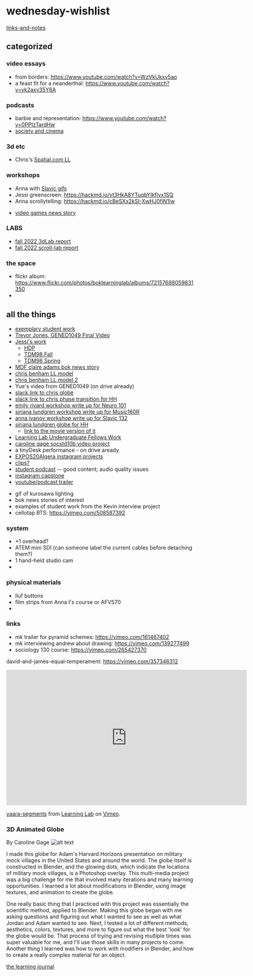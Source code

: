 # wednesday-wishlist

[links-and-notes](/oqCKC7DDSG2AcdJfr5LzAg)

## categorized

### video essays


- from borders: https://www.youtube.com/watch?v=WzVkUkxy5ao
- a feast fit for a neanderthal: https://www.youtube.com/watch?v=yk2axv35Y6A

### podcasts
- barbie and representation: https://www.youtube.com/watch?v=0PPIzTardHw
- [society and cinema](https://open.spotify.com/show/7DmqXruACvf5jL1FXPraqE?si=168adbcbe279402d)

### 3d etc

- Chris's [Spatial.com LL](https://www.spatial.io/s/Chriss-Virtual-Place-645ba783356d2edff12c46ac?share=7142957900965085937)


### workshops

- Anna with [Slavic gifs](https://hackmd.io/dcfSff1hQParO1vJU4Kk-Q)
- Jessi greenscreen: https://hackmd.io/vt3HkA8YTuqbYIkflvx1SQ
- Anna scrollytelling: https://hackmd.io/cBeSXx2kSI-XwHJ0fiN1lw
* [video games news story](https://bokcenter.harvard.edu/news/media-design-fellow-supports-new-video-games-course)


### LABS

* [fall 2022 3dLab report](https://hackmd.io/HfkToOj2TZuPDsCn3wktAA)
* [fall 2022 scroll-lab report](https://hackmd.io/H3o22XVYRNCaL8EiyGQrKg)

### the space

- flickr album: https://www.flickr.com/photos/boklearninglab/albums/72157688059831350
- 

## all the things
* [exemplary student work](https://airtable.com/app0rG0PwXQX6xiUS/tblUULMTHmvPkrmpf/viwIeMD0Af9uqqNq3?blocks=hide)
* [Trevor Jones, GENED1049 Final Video](https://drive.google.com/drive/u/1/folders/1_xI4YUEWDONlwQXoNH1BFX3FTrk-rDPK)
* [Jessi's work](https://drive.google.com/drive/folders/1WRD9ceWMgZNBNWBPOkJyceLWHCXoQHzm?usp=sharing)
    * [HDP](https://hackmd.io/3IPOwMS2Rxaefez5ZF8QIg)
    * [TDM98 Fall](https://hackmd.io/vJxhthP7QQKDjO15loV6IA?view)
    * [TDM98 Spring](https://hackmd.io/UeZso3RWQ8eGTFkP2F1CyQ)
* [MDF claire adams bok news story](https://bokcenter.harvard.edu/news/analyzing-past-using-multimodal-projects)
* [chris benham LL model](https://files.slack.com/files-pri/T0HTW3H0V-F0573JZFW90/llangle2.png?pub_secret=fb4b078196)
* [chris benham LL model 2](https://files.slack.com/files-pri/T0HTW3H0V-F0573F6J4SF/llangle1.png?pub_secret=11f4dadecc)
* Yue's video from GENED1049 (on drive already)
* [slack link to chris globe](https://bokcenter.slack.com/archives/C02T7LNCD6C/p1680530149660949)
* [slack link to chris phase transition for HH](https://bokcenter.slack.com/archives/C02T7LNCD6C/p1680534109643419)
* [emily rivard workshop write up for Neuro 101](https://hackmd.io/3EFvGVYHTs2T2F31-ia4rw?view)
* [siriana lundgren workshop write up for Music160R](https://hackmd.io/Dag0rOmyT_Gws4hzXhqoTw)
* [anna ivanov workshop write up for Slavic 132](https://hackmd.io/cBeSXx2kSI-XwHJ0fiN1lw)
* [siriana lundgren globe for HH](https://files.slack.com/files-pri/T0HTW3H0V-F0573JNN94K/20230405_last-globe_360.gif?pub_secret=5250deb447)
    * [link to the movie version of it](https://bokcenter.slack.com/files/U7NPMMT6Z/F056X4GPRL6/20230405_last-globe.mov)
* [Learning Lab Undergraduate Fellows Work](/xSgn_cuQQBqsLH0lPGQ4Nw)
* [caroline gage socstd10b video project](https://youtu.be/ZpIzHbYeGwk)
* a tinyDesk performance - on drive aready
* [EXPOS20Alqera instagram projects](https://hackmd.io/fvMn10WkR1ifJreTiQninQ?view)
* [clips?](https://hackmd.io/ibPq-VjSTsWR14YRLDa31g)
* [student podcast](https://open.spotify.com/show/3xExAY8X4lIRJS9bVWINqo?si=c0bac2eeffc84542) -- good content; audio quality issues
* [instagram capstone](https://instagram.com/harvardempowerswomen?igshid=NTc4MTIwNjQ2YQ==)
* [youtube/podcast trailer](https://www.youtube.com/watch?v=xQVfuxYyAzo)
- gif of kurosawa lighting
- bok news stories of interest
- examples of student work from the Kevin interview project
- cellotap BTS: https://vimeo.com/508587392



### system
- +1 overhead?
- ATEM mini SDI (can someone label the current cables before detaching them?)
- 1 hand-held studio cam
- 

### physical materials

- lluf buttons
- film strips from Anna I's course or AFVS70
- 

### links



- mk trailer for pyramid schemes: https://vimeo.com/161467402
- mk interviewing andrew about drawing: https://vimeo.com/139277499
- sociology 130 course: https://vimeo.com/265427370

david-and-james-equal-temperament: https://vimeo.com/357346312


<iframe src="https://player.vimeo.com/video/451914462?h=66f19092b8&title=0&byline=0&portrait=0" width="640" height="361" frameborder="0" allow="autoplay; fullscreen; picture-in-picture" allowfullscreen></iframe>
<p><a href="https://vimeo.com/451914462">yaara-segments</a> from <a href="https://vimeo.com/derekbokcenter">Learning Lab</a> on <a href="https://vimeo.com">Vimeo</a>.</p>




### 3D Animated Globe
By Caroline Gage
![alt text](https://files.slack.com/files-pri/T0HTW3H0V-F0563LX2BR7/360_globe_360.gif?pub_secret=a15eade6b0)

I made this globe for Adam's Harvard Horizons presentation on military mock villages in the United States and around the world. The globe itself is constructed in Blender, and the glowing dots, which indicate the locations of military mock villages, is a Photoshop overlay. This multi-media project was a big challenge for me that involved many iterations and many learning opportunities. I learned a lot about modifications in Blender, using image textures, and animation to create the globe. 

One really basic thing that I practiced with this project was essentially the scientific method, applied to Blender. Making this globe began with me asking questions and figuring out what I wanted to see as well as what Jordan and Adam wanted to see. Next, I tested a lot of different methods, aesthetics, colors, textures, and more to figure out what the best 'look' for the globe would be. That process of trying and revising multiple times was super valuable for me, and I'll use those skills in many projects to come. Another thing I learned was how to work with modifiers in Blender, and how to create a really complex material for an object. 

[the learning journal](https://hackmd.io/Ju6a1ujAQWaJbfoh4zrjQg?view)



